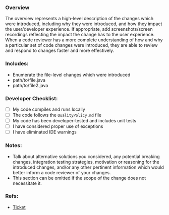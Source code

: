 ### Overview

The overview represents a high-level description of the changes which were introduced, including why they were introduced, and how they impact the user/developer experience. If appropriate, add screenshots/screen recordings reflecting the impact the change has to the user experience.
When a code reviewer has a more complete understanding of how and why a particular set of code changes were introduced, they are able to review and respond to changes faster and more effectively.

### Includes:

- Enumerate the file-level changes which were introduced
- path/to/file.java
- path/to/file2.java

### Developer Checklist:

- [ ] My code compiles and runs locally
- [ ] The code follows the `QualityPolicy.md` file
- [ ] My code has been developer-tested and includes unit tests
- [ ] I have considered proper use of exceptions
- [ ] I have eliminated IDE warnings

### Notes:

- Talk about alternative solutions you considered, any potential breaking changes, integration testing strategies, motivation or reasoning for the introduced changes, and/or any other pertinent information which would better inform a code reviewer of your changes.
- This section can be omitted if the scope of the change does not necessitate it.

### Refs:

- [Ticket](https://ticketlink.com)
